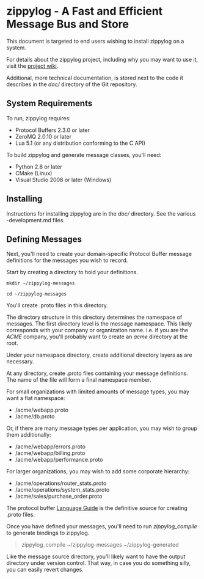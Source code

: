 # zippylog - A Fast and Efficient Message Bus and Store

This document is targeted to end users wishing to install zippylog on a system.

For details about the zippylog project, including why you may want to use it,
visit the [project wiki](http://wiki.github.com/indygreg/zippylog/).

Additional, more technical documentation, is stored next to the code it describes in the *doc/* directory of the Git repository.

## System Requirements

To run, zippylog requires:

* Protocol Buffers 2.3.0 or later
* ZeroMQ 2.0.10 or later
* Lua 5.1 (or any distribution conforming to the C API)

To build zippylog and generate message classes, you'll need:

* Python 2.6 or later
* CMake (Linux)
* Visual Studio 2008 or later (Windows)

## Installing

Instructions for installing zippylog are in the *doc/* directory. See the various -development.md files.

## Defining Messages

Next, you'll need to create your domain-specific Protocol Buffer message
definitions for the messages you wish to record.

Start by creating a directory to hold your definitions.

`mkdir ~/zippylog-messages`

`cd ~/zippylog-messages`

You'll create .proto files in this directory.

The directory structure in this directory determines the namespace of
messages. The first directory level is the message namespace. This likely
corresponds with your company or organization name. i.e. if you are the
_ACME_ company, you'll probably want to create an _acme_ directory at
the root.

Under your namespace directory, create additional directory layers as are
necessary.

At any directory, create .proto files containing your message definitions.
The name of the file will form a final namespace member.

For small organizations with limited amounts of message types, you may want
a flat namespace:

* /acme/webapp.proto
* /acme/db.proto

Or, if there are many message types per application, you may wish to group them
additionally:

* /acme/webapp/errors.proto
* /acme/webapp/billing.proto
* /acme/webapp/performance.proto

For larger organizations, you may wish to add some corporate hierarchy:

* /acme/operations/router_stats.proto
* /acme/operations/system_stats.proto
* /acme/sales/purchase_order.proto

The protocol buffer
[Language Guide](http://code.google.com/apis/protocolbuffers/docs/proto.html)
is the definitive source for creating .proto files.

Once you have defined your messages, you'll need to run _zippylog_compile_ to
generate bindings to zippylog.

> zippylog_compile ~/zippylog-messages ~/zippylog-generated

Like the message source directory, you'll likely want to have the output
directory under version control. That way, in case you do something silly,
you can easily revert changes.

